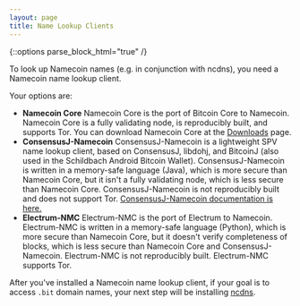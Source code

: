 ```yaml
---
layout: page
title: Name Lookup Clients
---
```


{::options parse_block_html="true" /}

To look up Namecoin names (e.g. in conjunction with ncdns), you need a Namecoin name lookup client.

Your options are:

* **Namecoin Core**
   Namecoin Core is the port of Bitcoin Core to Namecoin.  Namecoin Core is a fully validating node, is reproducibly built, and supports Tor.  You can download Namecoin Core at the [Downloads]({{site.baseurl}}download/) page.
* **ConsensusJ-Namecoin**
   ConsensusJ-Namecoin is a lightweight SPV name lookup client, based on ConsensusJ, libdohj, and BitcoinJ (also used in the Schildbach Android Bitcoin Wallet).  ConsensusJ-Namecoin is written in a memory-safe language (Java), which is more secure than Namecoin Core, but it isn't a fully validating node, which is less secure than Namecoin Core.  ConsensusJ-Namecoin is not reproducibly built and does not support Tor.  [ConsensusJ-Namecoin documentation is here.]({{site.baseurl}}docs/bitcoinj-name-lookups/)
* **Electrum-NMC**
   Electrum-NMC is the port of Electrum to Namecoin.  Electrum-NMC is written in a memory-safe language (Python), which is more secure than Namecoin Core, but it doesn't verify completeness of blocks, which is less secure than Namecoin Core and ConsensusJ-Namecoin.  Electrum-NMC is not reproducibly built.  Electrum-NMC supports Tor.  <!-- TODO: link to Electrum-NMC docs. -->

After you've installed a Namecoin name lookup client, if your goal is to access `.bit` domain names, your next step will be installing [ncdns]({{site.baseurl}}docs/ncdns/).
